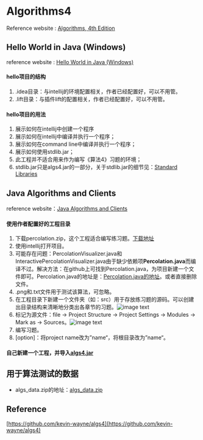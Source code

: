 # Algorithms4

Reference website : [Algorithms, 4th Edition](https://algs4.cs.princeton.edu/home/)

## Hello World in Java (Windows)

reference website : [Hello World in Java (Windows)](https://lift.cs.princeton.edu/java/windows/)

#### hello项目的结构
  1. .idea目录：与intellij的环境配置相关，作者已经配置好，可以不用管。
  2. .lift目录：与插件lift的配置相关，作者已经配置好，可以不用管。

#### hello项目的用法
  1. 展示如何在intellij中创建一个程序
  2. 展示如何在intellij中编译并执行一个程序；
  3. 展示如何在command line中编译并执行一个程序；
  4. 展示如何使用stdlib.jar；
  5. 此工程并不适合用来作为编写《算法4》习题的环境；
  6. stdlib.jar只是algs4.jar的一部分，关于stdlib.jar的细节见：[Standard Libraries](https://introcs.cs.princeton.edu/java/stdlib/)

## Java Algorithms and Clients

reference website：[Java Algorithms and Clients](https://algs4.cs.princeton.edu/code/)

#### 使用作者配置好的工程目录
  1. 下载percolation.zip，这个工程适合编写练习题。[下载地址](https://lift.cs.princeton.edu/java/windows/)
  2. 使用intellij打开项目。
  3. 可能存在问题：PercolationVisualizer.java和InteractivePercolationVisualizer.java由于缺少依赖项**Percolation.java**而编译不过。解决方法：在github上可找到Percolation.java，为项目新建一个文件即可。Percolation.java的地址是：[Percolation.java的地址](https://github.com/ashwinichauhan/Percolation/blob/master/Percolation.java)。或者直接删除文件。
  4. .png和.txt文件用于测试该算法，可忽略。
  5. 在工程目录下新建一个文件夹（如：src）用于存放练习题的源码。可以创建出目录结构来清晰地分类出各章节的习题。![image text](https://github.com/zhang0xf/algorithms4/blob/master/image/src.png)
  7. 标记为源文件：file -> Project Structure -> Project Settings -> Modules -> Mark as -> Sources。![image text](https://github.com/zhang0xf/algorithms4/blob/master/image/mark_src.png)
  8. 编写习题。
  9. [option]：将project name改为”name“，将根目录改为”name“。

#### 自己新建一个工程，并导入[algs4.jar](https://algs4.cs.princeton.edu/code/)

## 用于算法测试的数据

* algs_data.zip的地址：[algs_data.zip](https://algs4.cs.princeton.edu/code/)

## Reference

[https://github.com/kevin-wayne/algs4](https://github.com/kevin-wayne/algs4)
